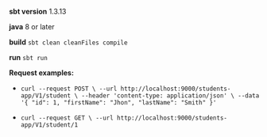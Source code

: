 **sbt version** 1.3.13

**java** 8 or later

**build** `sbt clean cleanFiles compile`

**run** `sbt run`

**Request examples:**

- `curl --request POST \
   --url http://localhost:9000/students-app/V1/student \
   --header 'content-type: application/json' \
   --data '{
 	"id": 1,
   "firstName": "Jhon",
   "lastName": "Smith"
 }'`
 
 - `curl --request GET \
    --url http://localhost:9000/students-app/V1/student/1`
